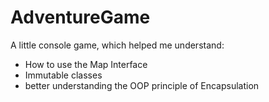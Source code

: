 # AdventureGame
A little console game, which helped me understand:
- How to use the Map Interface
- Immutable classes
- better understanding the OOP principle of Encapsulation
